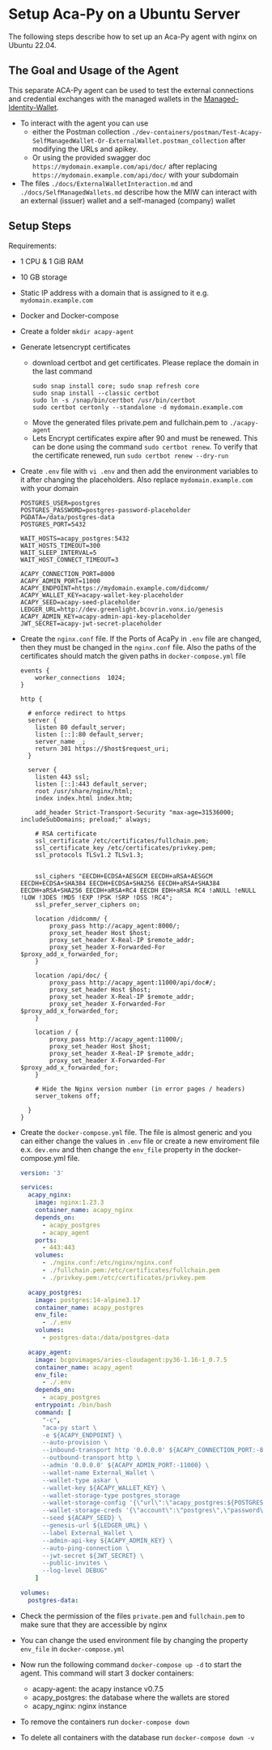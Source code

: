 # Setup Aca-Py on a Ubuntu Server

The following steps describe how to set up an Aca-Py agent with nginx on Ubuntu 22.04.

## The Goal and Usage of the Agent
This separate ACA-Py agent can be used to test the external connections and credential exchanges with the managed wallets in the [Managed-Identity-Wallet](https://github.com/eclipse-tractusx/managed-identity-wallets). 
- To interact with the agent you can use
  * either the Postman collection `./dev-containers/postman/Test-Acapy-SelfManagedWallet-Or-ExternalWallet.postman_collection` after modifying the URLs and apikey.
  * Or using the provided swagger doc `https://mydomain.example.com/api/doc/` after replacing `https://mydomain.example.com/api/doc/` with your subdomain
- The files `./docs/ExternalWalletInteraction.md` and `./docs/SelfManagedWallets.md` describe how the MIW can interact with an external (issuer) wallet and a self-managed (company) wallet

## Setup Steps

Requirements:
  - 1 CPU & 1 GiB RAM
  - 10 GB storage
  - Static IP address with a domain that is assigned to it e.g. `mydomain.example.com`
  - Docker and Docker-compose

- Create a folder `mkdir acapy-agent`
- Generate letsencrypt certificates
    - download certbot and get certificates. Please replace the domain in the last command
        ```
        sudo snap install core; sudo snap refresh core
        sudo snap install --classic certbot
        sudo ln -s /snap/bin/certbot /usr/bin/certbot
        sudo certbot certonly --standalone -d mydomain.example.com
        ```
    - Move the generated files private.pem and fullchain.pem to `./acapy-agent`
    - Lets Encrypt certificates expire after 90 and must be renewed. This can be done using the command `sudo certbot renew`. To verify that the certificate renewed, run `sudo certbot renew --dry-run`

- Create `.env` file with `vi .env` and then add the environment variables to it after changing the placeholders. Also replace `mydomain.example.com` with your domain
    ```
    POSTGRES_USER=postgres
    POSTGRES_PASSWORD=postgres-password-placeholder
    PGDATA=/data/postgres-data
    POSTGRES_PORT=5432

    WAIT_HOSTS=acapy_postgres:5432
    WAIT_HOSTS_TIMEOUT=300
    WAIT_SLEEP_INTERVAL=5
    WAIT_HOST_CONNECT_TIMEOUT=3

    ACAPY_CONNECTION_PORT=8000
    ACAPY_ADMIN_PORT=11000
    ACAPY_ENDPOINT=https://mydomain.example.com/didcomm/
    ACAPY_WALLET_KEY=acapy-wallet-key-placeholder
    ACAPY_SEED=acapy-seed-placeholder
    LEDGER_URL=http://dev.greenlight.bcovrin.vonx.io/genesis
    ACAPY_ADMIN_KEY=acapy-admin-api-key-placeholder
    JWT_SECRET=acapy-jwt-secret-placeholder
    ```

- Create the `nginx.conf` file. If the Ports of AcaPy in `.env` file are changed, then they must be changed in the `nginx.conf` file. Also the paths of the certificates should match the given paths in `docker-compose.yml` file
    ```
    events {
        worker_connections  1024;
    }

    http {

      # enforce redirect to https
      server {
        listen 80 default_server;
        listen [::]:80 default_server;
        server_name _;
        return 301 https://$host$request_uri;
      }

      server {
        listen 443 ssl;
        listen [::]:443 default_server;
        root /usr/share/nginx/html;
        index index.html index.htm;

        add_header Strict-Transport-Security "max-age=31536000; includeSubDomains; preload;" always;

        # RSA certificate
        ssl_certificate /etc/certificates/fullchain.pem;
        ssl_certificate_key /etc/certificates/privkey.pem;
        ssl_protocols TLSv1.2 TLSv1.3;


        ssl_ciphers "EECDH+ECDSA+AESGCM EECDH+aRSA+AESGCM EECDH+ECDSA+SHA384 EECDH+ECDSA+SHA256 EECDH+aRSA+SHA384 EECDH+aRSA+SHA256 EECDH+aRSA+RC4 EECDH EDH+aRSA RC4 !aNULL !eNULL !LOW !3DES !MD5 !EXP !PSK !SRP !DSS !RC4";
        ssl_prefer_server_ciphers on;

        location /didcomm/ {
            proxy_pass http://acapy_agent:8000/;
            proxy_set_header Host $host;
            proxy_set_header X-Real-IP $remote_addr;
            proxy_set_header X-Forwarded-For $proxy_add_x_forwarded_for;
        }

        location /api/doc/ {
            proxy_pass http://acapy_agent:11000/api/doc#/;
            proxy_set_header Host $host;
            proxy_set_header X-Real-IP $remote_addr;
            proxy_set_header X-Forwarded-For $proxy_add_x_forwarded_for;
        }

        location / {
            proxy_pass http://acapy_agent:11000/;
            proxy_set_header Host $host;
            proxy_set_header X-Real-IP $remote_addr;
            proxy_set_header X-Forwarded-For $proxy_add_x_forwarded_for;
        }

        # Hide the Nginx version number (in error pages / headers)
        server_tokens off;

      }
    }
    ```

- Create the `docker-compose.yml` file. The file is almost generic and you can either change the values in `.env` file or create a new enviroment file e.x. `dev.env` and then change the `env_file` property in the docker-compose.yml file. 
    ```yml
    version: '3'

    services:
      acapy_nginx:
        image: nginx:1.23.3
        container_name: acapy_nginx
        depends_on:
          - acapy_postgres
          - acapy_agent
        ports:
          - 443:443
        volumes:
          - ./nginx.conf:/etc/nginx/nginx.conf
          - ./fullchain.pem:/etc/certificates/fullchain.pem
          - ./privkey.pem:/etc/certificates/privkey.pem

      acapy_postgres:
        image: postgres:14-alpine3.17
        container_name: acapy_postgres
        env_file:
          - ./.env
        volumes:
          - postgres-data:/data/postgres-data

      acapy_agent:
        image: bcgovimages/aries-cloudagent:py36-1.16-1_0.7.5
        container_name: acapy_agent
        env_file:
          - ./.env
        depends_on:
          - acapy_postgres
        entrypoint: /bin/bash
        command: [
          "-c",
          "aca-py start \
          -e ${ACAPY_ENDPOINT} \
          --auto-provision \
          --inbound-transport http '0.0.0.0' ${ACAPY_CONNECTION_PORT:-8000} \
          --outbound-transport http \
          --admin '0.0.0.0' ${ACAPY_ADMIN_PORT:-11000} \
          --wallet-name External_Wallet \
          --wallet-type askar \
          --wallet-key ${ACAPY_WALLET_KEY} \
          --wallet-storage-type postgres_storage
          --wallet-storage-config '{\"url\":\"acapy_postgres:${POSTGRES_PORT:-5432}\",\"max_connections\":5}'
          --wallet-storage-creds '{\"account\":\"postgres\",\"password\":\"${POSTGRES_PASSWORD}\",\"admin_account\":\"postgres\",\"admin_password\":\"${POSTGRES_PASSWORD}\"}'
          --seed ${ACAPY_SEED} \
          --genesis-url ${LEDGER_URL} \
          --label External_Wallet \
          --admin-api-key ${ACAPY_ADMIN_KEY} \
          --auto-ping-connection \
          --jwt-secret ${JWT_SECRET} \
          --public-invites \
          --log-level DEBUG"
        ]

    volumes:
      postgres-data:
    ```
- Check the permission of the files `private.pem` and `fullchain.pem` to make sure that they are accessible by nginx
- You can change the used environment file by changing the property `env_file` in `docker-compose.yml`
- Now run the following command `docker-compose up -d` to start the agent. This command will start 3 docker containers:

    * acapy-agent: the acapy instance v0.7.5
    * acapy_postgres: the database where the wallets are stored
    * acapy_nginx: nginx instance

- To remove the containers run `docker-compose down`
- To delete all containers with the database run `docker-compose down -v`

